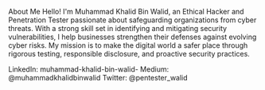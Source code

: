 About Me
Hello! I'm Muhammad Khalid Bin Walid, an Ethical Hacker and Penetration Tester passionate about safeguarding organizations from cyber threats. With a strong skill set in identifying and mitigating security vulnerabilities, I help businesses strengthen their defenses against evolving cyber risks. My mission is to make the digital world a safer place through rigorous testing, responsible disclosure, and proactive security practices.

LinkedIn: muhammad-khalid-bin-walid-
Medium: @muhammadkhalidbinwalid
Twitter: @pentester_walid

